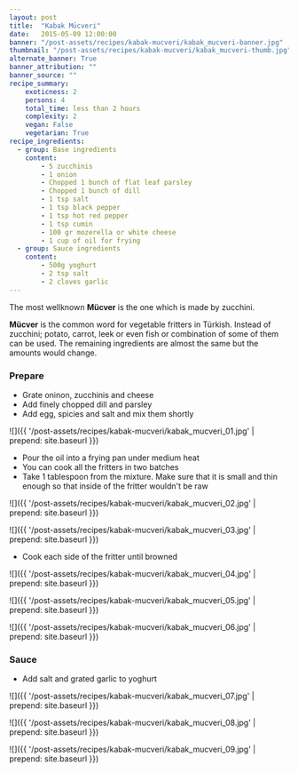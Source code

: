 ```yaml
---
layout: post
title:  "Kabak Mücveri"
date:   2015-05-09 12:00:00
banner: "/post-assets/recipes/kabak-mucveri/kabak_mucveri-banner.jpg"
thumbnail: "/post-assets/recipes/kabak-mucveri/kabak_mucveri-thumb.jpg"
alternate_banner: True
banner_attribution: ""
banner_source: ""
recipe_summary:
    exoticness: 2
    persons: 4
    total_time: less than 2 hours
    complexity: 2
    vegan: False
    vegetarian: True
recipe_ingredients:
  - group: Base ingredients
    content:
        - 5 zucchinis
        - 1 onion
        - Chopped 1 bunch of flat leaf parsley
        - Chopped 1 bunch of dill
        - 1 tsp salt
        - 1 tsp black pepper
        - 1 tsp hot red pepper
        - 1 tsp cumin
        - 100 gr mozerella or white cheese
        - 1 cup of oil for frying
  - group: Sauce ingredients            
    content:
        - 500g yoghurt
        - 2 tsp salt
        - 2 cloves garlic
---
```

The most wellknown **Mücver** is the one which is made by zucchini.

<!--more-->

**Mücver** is the common word for vegetable fritters in Türkish. Instead of zucchini; potato, carrot, leek or even fish or combination of some of them can be used. The remaining ingredients are almost the same but the amounts would change.

### Prepare

* Grate oninon, zucchinis and cheese
* Add finely chopped dill and parsley
* Add egg, spicies and salt and mix them shortly

![]({{ '/post-assets/recipes/kabak-mucveri/kabak_mucveri_01.jpg' | prepend: site.baseurl }})

* Pour the oil into a frying pan under medium heat
* You can cook all the fritters in two batches
* Take 1 tablespoon from the mixture. Make sure that it is small and thin enough so that inside of the fritter wouldn't be raw

![]({{ '/post-assets/recipes/kabak-mucveri/kabak_mucveri_02.jpg' | prepend: site.baseurl }})

![]({{ '/post-assets/recipes/kabak-mucveri/kabak_mucveri_03.jpg' | prepend: site.baseurl }})

* Cook each side of the fritter until browned 

![]({{ '/post-assets/recipes/kabak-mucveri/kabak_mucveri_04.jpg' | prepend: site.baseurl }})

![]({{ '/post-assets/recipes/kabak-mucveri/kabak_mucveri_05.jpg' | prepend: site.baseurl }})

![]({{ '/post-assets/recipes/kabak-mucveri/kabak_mucveri_06.jpg' | prepend: site.baseurl }})

### Sauce

* Add salt and grated garlic to yoghurt 

![]({{ '/post-assets/recipes/kabak-mucveri/kabak_mucveri_07.jpg' | prepend: site.baseurl }})

![]({{ '/post-assets/recipes/kabak-mucveri/kabak_mucveri_08.jpg' | prepend: site.baseurl }})

![]({{ '/post-assets/recipes/kabak-mucveri/kabak_mucveri_09.jpg' | prepend: site.baseurl }})
